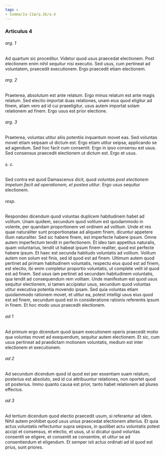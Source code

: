 ```yaml
---
tags : 
- Summa/Ia-IIæ/q.16/a.4
---
```


### Articulus 4

###### arg. 1
Ad quartum sic proceditur. Videtur quod usus praecedat electionem. Post electionem enim nihil sequitur nisi executio. Sed usus, cum pertineat ad voluntatem, praecedit executionem. Ergo praecedit etiam electionem.

###### arg. 2
Praeterea, absolutum est ante relatum. Ergo minus relatum est ante magis relatum. Sed electio importat duas relationes, unam eius quod eligitur ad finem, aliam vero ad id cui praeeligitur, usus autem importat solam relationem ad finem. Ergo usus est prior electione.

###### arg. 3
Praeterea, voluntas utitur aliis potentiis inquantum movet eas. Sed voluntas movet etiam seipsam ut dictum est. Ergo etiam utitur seipsa, applicando se ad agendum. Sed hoc facit cum consentit. Ergo in ipso consensu est usus. Sed consensus praecedit electionem ut dictum est. Ergo et usus.

###### s. c.
Sed contra est quod Damascenus dicit, quod *voluntas post electionem impetum facit ad operationem, et postea utitur*. Ergo usus sequitur electionem.

###### resp.
Respondeo dicendum quod voluntas duplicem habitudinem habet ad volitum. Unam quidem, secundum quod volitum est quodammodo in volente, per quandam proportionem vel ordinem ad volitum. Unde et res quae naturaliter sunt proportionatae ad aliquem finem, dicuntur appetere illum naturaliter. Sed sic habere finem, est imperfecte habere ipsum. Omne autem imperfectum tendit in perfectionem. Et ideo tam appetitus naturalis, quam voluntarius, tendit ut habeat ipsum finem realiter, quod est perfecte habere ipsum. Et haec est secunda habitudo voluntatis ad volitum. Volitum autem non solum est finis, sed id quod est ad finem. Ultimum autem quod pertinet ad primam habitudinem voluntatis, respectu eius quod est ad finem, est electio, ibi enim completur proportio voluntatis, ut complete velit id quod est ad finem. Sed usus iam pertinet ad secundam habitudinem voluntatis, qua tendit ad consequendum rem volitam. Unde manifestum est quod usus sequitur electionem, si tamen accipiatur usus, secundum quod voluntas utitur executiva potentia movendo ipsam. Sed quia voluntas etiam quodammodo rationem movet, et utitur ea, potest intelligi usus eius quod est ad finem, secundum quod est in consideratione rationis referentis ipsum in finem. Et hoc modo usus praecedit electionem.

###### ad 1
Ad primum ergo dicendum quod ipsam executionem operis praecedit motio qua voluntas movet ad exequendum, sequitur autem electionem. Et sic, cum usus pertineat ad praedictam motionem voluntatis, medium est inter electionem et executionem.

###### ad 2
Ad secundum dicendum quod id quod est per essentiam suam relatum, posterius est absoluto, sed id cui attribuuntur relationes, non oportet quod sit posterius. Immo quanto causa est prior, tanto habet relationem ad plures effectus.

###### ad 3
Ad tertium dicendum quod electio praecedit usum, si referantur ad idem. Nihil autem prohibet quod usus unius praecedat electionem alterius. Et quia actus voluntatis reflectuntur supra seipsos, in quolibet actu voluntatis potest accipi et consensus, et electio, et usus, ut si dicatur quod voluntas consentit se eligere, et consentit se consentire, et utitur se ad consentiendum et eligendum. Et semper isti actus ordinati ad id quod est prius, sunt priores.

